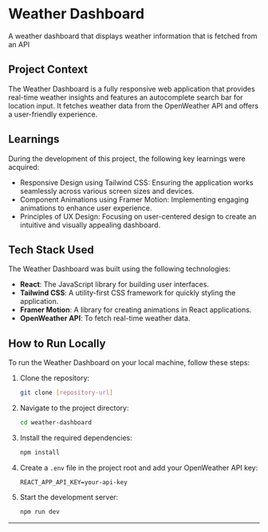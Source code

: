 

# Weather Dashboard

A weather dashboard that displays weather information that is fetched from an API

## Project Context

The Weather Dashboard is a fully responsive web application that provides real-time weather insights and features an autocomplete search bar for location input. It fetches weather data from the OpenWeather API and offers a user-friendly experience.

## Learnings

During the development of this project, the following key learnings were acquired:

- Responsive Design using Tailwind CSS: Ensuring the application works seamlessly across various screen sizes and devices.
- Component Animations using Framer Motion: Implementing engaging animations to enhance user experience.
- Principles of UX Design: Focusing on user-centered design to create an intuitive and visually appealing dashboard.

## Tech Stack Used

The Weather Dashboard was built using the following technologies:

- **React**: The JavaScript library for building user interfaces.
- **Tailwind CSS**: A utility-first CSS framework for quickly styling the application.
- **Framer Motion**: A library for creating animations in React applications.
- **OpenWeather API**: To fetch real-time weather data.

## How to Run Locally

To run the Weather Dashboard on your local machine, follow these steps:

1. Clone the repository:

   ```bash
   git clone [repository-url]
   ```

2. Navigate to the project directory:

   ```bash
   cd weather-dashboard
   ```

3. Install the required dependencies:

   ```bash
   npm install
   ```

4. Create a `.env` file in the project root and add your OpenWeather API key:

   ```env
   REACT_APP_API_KEY=your-api-key
   ```

5. Start the development server:

   ```bash
   npm run dev
   ```

---
